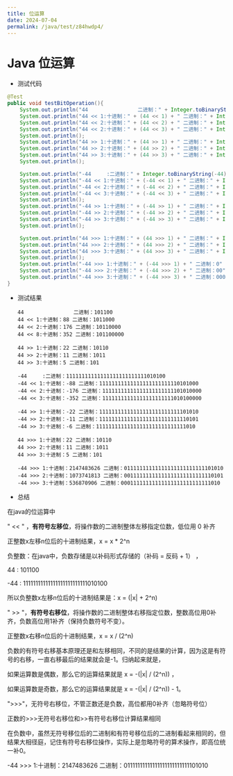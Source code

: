 ```yaml
---
title: 位运算
date: 2024-07-04
permalink: /java/test/z84hwdp4/
---
```


# Java 位运算

- 测试代码

```java
@Test
public void testBitOperation(){
    System.out.println("44                二进制：" + Integer.toBinaryString(44));
    System.out.println("44 << 1:十进制：" + (44 << 1) + " 二进制：" + Integer.toBinaryString(44 << 1));
    System.out.println("44 << 2:十进制：" + (44 << 2) + " 二进制：" + Integer.toBinaryString(44 << 2));
    System.out.println("44 << 2:十进制：" + (44 << 3) + " 二进制：" + Integer.toBinaryString(44 << 3));
    System.out.println();
    System.out.println("44 >> 1:十进制：" + (44 >> 1) + " 二进制：" + Integer.toBinaryString(44 >> 1));
    System.out.println("44 >> 2:十进制：" + (44 >> 2) + " 二进制：" + Integer.toBinaryString(44 >> 2));
    System.out.println("44 >> 3:十进制：" + (44 >> 3) + " 二进制：" + Integer.toBinaryString(44 >> 3));
    System.out.println();

    System.out.println("-44     :二进制：" + Integer.toBinaryString(-44));
    System.out.println("-44 << 1:十进制：" + (-44 << 1) + " 二进制：" + Integer.toBinaryString(-44 << 1));
    System.out.println("-44 << 2:十进制：" + (-44 << 2) + " 二进制：" + Integer.toBinaryString(-44 << 2));
    System.out.println("-44 << 3:十进制：" + (-44 << 3) + " 二进制：" + Integer.toBinaryString(-44 << 3));
    System.out.println();
    System.out.println("-44 >> 1:十进制：" + (-44 >> 1) + " 二进制：" + Integer.toBinaryString(-44 >> 1));
    System.out.println("-44 >> 2:十进制：" + (-44 >> 2) + " 二进制：" + Integer.toBinaryString(-44 >> 2));
    System.out.println("-44 >> 3:十进制：" + (-44 >> 3) + " 二进制：" + Integer.toBinaryString(-44 >> 3));
    System.out.println();

    System.out.println("44 >>> 1:十进制：" + (44 >>> 1) + " 二进制：" + Integer.toBinaryString(44 >>> 1));
    System.out.println("44 >>> 2:十进制：" + (44 >>> 2) + " 二进制：" + Integer.toBinaryString(44 >>> 2));
    System.out.println("44 >>> 3:十进制：" + (44 >>> 3) + " 二进制：" + Integer.toBinaryString(44 >>> 3));
    System.out.println();
    System.out.println("-44 >>> 1:十进制：" + (-44 >>> 1) + " 二进制：0" + Integer.toBinaryString(-44 >>> 1));
    System.out.println("-44 >>> 2:十进制：" + (-44 >>> 2) + " 二进制：00" + Integer.toBinaryString(-44 >>> 2));
    System.out.println("-44 >>> 3:十进制：" + (-44 >>> 3) + " 二进制：000" + Integer.toBinaryString(-44 >>> 3));
}
```

- 测试结果

  ```cobol
  44                二进制：101100
  44 << 1:十进制：88 二进制：1011000
  44 << 2:十进制：176 二进制：10110000
  44 << 8:十进制：352 二进制：101100000
  
  44 >> 1:十进制：22 二进制：10110
  44 >> 2:十进制：11 二进制：1011
  44 >> 3:十进制：5 二进制：101
  
  -44     :二进制：11111111111111111111111111010100
  -44 << 1:十进制：-88 二进制：11111111111111111111111110101000
  -44 << 2:十进制：-176 二进制：11111111111111111111111101010000
  -44 << 3:十进制：-352 二进制：11111111111111111111111010100000
  
  -44 >> 1:十进制：-22 二进制：11111111111111111111111111101010
  -44 >> 2:十进制：-11 二进制：11111111111111111111111111110101
  -44 >> 3:十进制：-6 二进制：11111111111111111111111111111010
  
  44 >>> 1:十进制：22 二进制：10110
  44 >>> 2:十进制：11 二进制：1011
  44 >>> 3:十进制：5 二进制：101
  
  -44 >>> 1:十进制：2147483626 二进制：01111111111111111111111111101010
  -44 >>> 2:十进制：1073741813 二进制：00111111111111111111111111110101
  -44 >>> 3:十进制：536870906 二进制：00011111111111111111111111111010
  ```

- 总结

在java的位运算中

" << " ，**有符号左移位**，将操作数的二进制整体左移指定位数，低位用 0 补齐

正整数x左移n位后的十进制结果，x = x * 2^n

负整数：在java中，负数存储是以补码形式存储的（补码 = 反码 + 1） ，

44 : 101100

-44 : 11111111111111111111111111010100

所以负整数x左移n位后的十进制结果是：x = (|x| + 2^n)



" >> "，**有符号右移位**，将操作数的二进制整体右移指定位数，整数高位用0补齐，负数高位用1补齐（保持负数符号不变）。

正整数x右移n位后的十进制结果，x = x / (2^n)

负数的有符号右移基本原理还是和左移相同，不同的是结果的计算，因为这是有符号的右移，一直右移最后的结果就会是-1。归纳起来就是，

如果运算数是偶数，那么它的运算结果就是 x = -(|x| / (2^n))  ，

如果运算数是奇数，那么它的运算结果就是 x = -(|x| / (2^n)) - 1。



"\>>>"，无符号右移位，不管正数还是负数，高位都用0补齐（忽略符号位）

正数的>>>无符号右移位和>>有符号右移位计算结果相同

在负数中，虽然无符号移位后的二进制和有符号移位后的二进制看起来相同的，但结果大相径庭，记住有符号右移位操作，实际上是忽略符号的算术操作，即高位统一补0。

-44 >>> 1:十进制：2147483626 二进制：01111111111111111111111111101010

